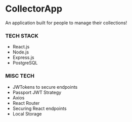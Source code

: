 # CollectorApp

An application built for people to manage their collections!

### TECH STACK
* React.js
* Node.js
* Express.js
* PostgreSQL

### MISC TECH
* JWTokens to secure endpoints
* Passport JWT Strategy 
* Axios
* React Router
* Securing React endpoints
* Local Storage